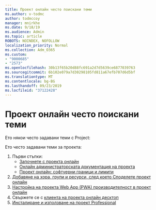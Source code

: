```yaml
---
title: Проект онлайн често поискани теми
ms.author: v-todmc
author: todmccoy
manager: mnirkhe
ms.date: 9/18/19
ms.audience: Admin
ms.topic: article
ROBOTS: NOINDEX, NOFOLLOW
localization_priority: Normal
ms.collection: Adm_O365
ms.custom:
- "9000685"
- "2573"
ms.openlocfilehash: 30b13f65b20d88fc691a2d7d5639ce6877039763
ms.sourcegitcommit: 6b102e079a7d30298105fd811a67efb707d6d5bf
ms.translationtype: MT
ms.contentlocale: bg-BG
ms.lasthandoff: 09/23/2019
ms.locfileid: "37122428"
---
```

# <a name="project-online-frequently-requested-topics"></a>Проект онлайн често поискани теми

Ето някои често задавани теми с Project:

Ето често задавани теми за проекта:
1.  Първи стъпки: 
    -   [Започнете с проекта онлайн](https://docs.microsoft.comProjectOnline/get-started-with-project-online) 
    -   [Онлайн администраторската документация на проекта](https://docs.microsoft.com/projectonline/project-online) 
    -   [Проект онлайн: софтуерни граници и лимити](https://docs.microsoft.com/ProjectOnline/project-online-software-boundaries-and-limits) 
2.  [Добавяне на хора, групи и ресурси, след което Споделете проект онлайн](https://docs.microsoft.com/projectonline/step-2-add-people-to-project-online) 
3.  [Настройка на проекта Web App (PWA) производителност в проект онлайн](https://docs.microsoft.com/projectonline/tune-project-online-performance)
4.  Свържете се с [клиента на проекта онлайн десктоп](https://docs.microsoft.com/projectonline/connect-to-project-online-with-the-project-online-desktop-client) 
5.  [Инсталиране и използване на проект Professional](https://support.office.com/article/install-project-7059249b-d9fe-4d61-ab96-5c5bf435f281?ui=en-US&rs=en-US&ad=US) 
